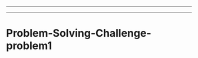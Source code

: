 ----------------------------------------
-----------------------------------------------------------------------------------
# Problem-Solving-Challenge-problem1
